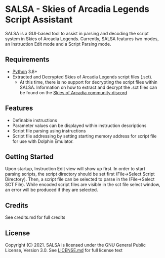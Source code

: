 SALSA - Skies of Arcadia Legends Script Assistant
===================================================
SALSA is a GUI-based tool to assist in parsing and decoding the script system in Skies of Arcadia Legends. Currently, SALSA features two modes, an Instruction Edit mode and a Script Parsing mode.


Requirements
------------
* [Python](https://www.python.org/) 3.8+
* Extracted and Decrypted Skies of Arcadia Legends script files (.sct).
  * At this time, there is no support for decrypting the script files within SALSA. Information on how to extract and decrypt the .sct files can be found on the [Skies of Arcadia community discord](https://discord.gg/wMnXkhu)


Features
--------
* Definable instructions
* Parameter values can be displayed within instruction descriptions
* Script file parsing using instructions
* Script file addressing by setting starting memory address for script file for use with Dolphin Emulator.

Getting Started
---------------
Upon startup, Instruction Edit view will show up first. In order to start parsing scripts, the script directory should be set first (File->Select Script Directory). Then, a script file can be selected to parse in the (File->Select SCT File). While encoded script files are visible in the sct file select window, an error will be produced if they are selected.

Credits
-------
See credits.md for full credits

License
-------
Copyright (C) 2021. SALSA is licensed under the GNU General Public License, Version 3.0. See [LICENSE.md](/LICENSE.md) for full license text
